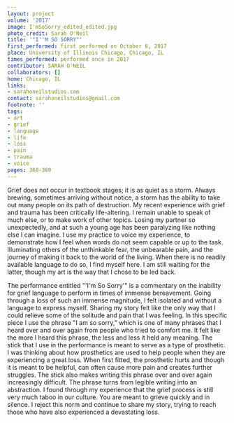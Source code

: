 ```yaml
---
layout: project
volume: '2017'
image: I'mSoSorry_edited_edited.jpg
photo_credit: Sarah O'Neil
title: '"I''M SO SORRY"'
first_performed: first performed on October 6, 2017
place: University of Illinois Chicago, Chicago, IL
times_performed: performed once in 2017
contributor: SARAH O'NEIL
collaborators: []
home: Chicago, IL
links:
- sarahoneilstudios.com
contact: sarahoneilstudios@gmail.com
footnote: ''
tags:
- art
- grief
- language
- life
- loss
- pain
- trauma
- voice
pages: 368-369
---
```


Grief does not occur in textbook stages; it is as quiet as a storm. Always brewing, sometimes arriving without notice, a storm has the ability to take out many people on its path of destruction. My recent experience with grief and trauma has been critically life-altering. I remain unable to speak of much else, or to make work of other topics. Losing my partner so unexpectedly, and at such a young age has been paralyzing like nothing else I can imagine. I use my practice to voice my experience, to demonstrate how I feel when words do not seem capable or up to the task. Illuminating others of the unthinkable fear, the unbearable pain, and the journey of making it back to the world of the living. When there is no readily available language to do so, I find myself here. I am still waiting for the latter, though my art is the way that I chose to be led back.

The performance entitled "'I'm So Sorry'" is a commentary on the inability for grief language to perform in times of immense bereavement. Going through a loss of such an immense magnitude, I felt isolated and without a language to express myself. Sharing my story felt like the only way that I could relieve some of the solitude and pain that I was feeling. In this specific piece I use the phrase "I am so sorry," which is one of many phrases that I heard over and over again from people who tried to comfort me. It felt like the more I heard this phrase, the less and less it held any meaning. The stick that I use in the performance is meant to serve as a type of prosthetic. I was thinking about how prosthetics are used to help people when they are experiencing a great loss. When first fitted, the prosthetic hurts and though it is meant to be helpful, can often cause more pain and creates further struggles. The stick also makes writing this phrase over and over again increasingly difficult. The phrase turns from legible writing into an abstraction. I found through my experience that the grief process is still very much taboo in our culture. You are meant to grieve quickly and in silence. I reject this norm and continue to share my story, trying to reach those who have also experienced a devastating loss.

